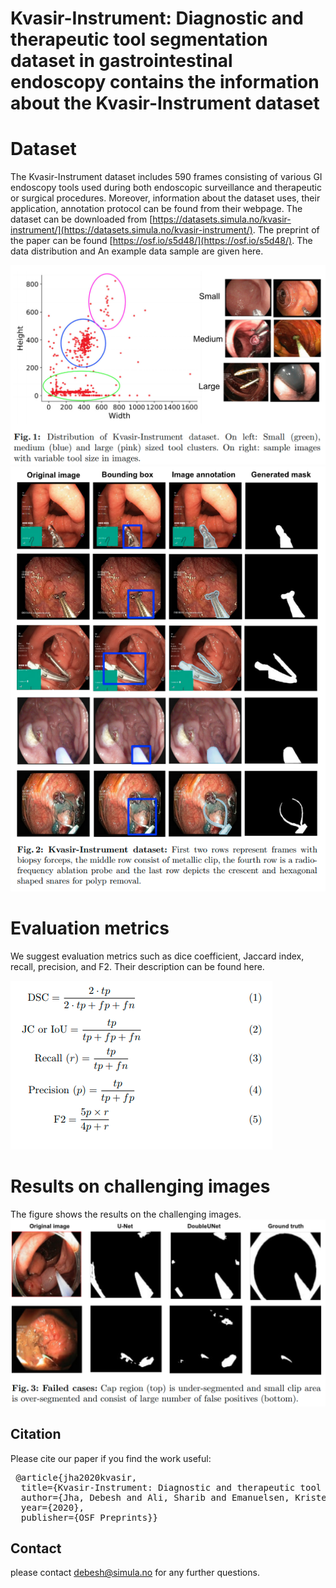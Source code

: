# Kvasir-Instrument: Diagnostic and therapeutic tool segmentation dataset in gastrointestinal endoscopy contains the information about the Kvasir-Instrument dataset

# Dataset
The Kvasir-Instrument dataset includes 590 frames consisting of various GI endoscopy tools used during both endoscopic surveillance and therapeutic or surgical procedures. Moreover, information about the dataset uses, their application, annotation protocol can be found from their webpage. The dataset can be downloaded from [https://datasets.simula.no/kvasir-instrument/](https://datasets.simula.no/kvasir-instrument/). The preprint of the paper can be found [https://osf.io/s5d48/](https://osf.io/s5d48/). The data distribution and An example data sample are given here. 

<img src="data_distribution.png">

<img src="sampledata.png">

# Evaluation metrics
We suggest evaluation metrics such as dice coefficient, Jaccard index, recall, precision, and F2.
Their description can be found here. 

<img src="metrics.png">

# Results on challenging images
The figure shows the results on the challenging images. 
<img src="results_instrument.png">

## Citation
Please cite our paper if you find the work useful: 
<pre>
 @article{jha2020kvasir,
  title={Kvasir-Instrument: Diagnostic and therapeutic tool segmentation dataset in gastrointestinal endoscopy},
  author={Jha, Debesh and Ali, Sharib and Emanuelsen, Krister and Hicks, Steven and Thambawita, Vajira and Garcia-Ceja, Enrique and Riegler, Michael and de Lange, Thomas and Schmidt, Peter T and Johansen, H{\aa}vard and others},
  year={2020},
  publisher={OSF Preprints}}
</pre>


## Contact
please contact debesh@simula.no for any further questions. 

